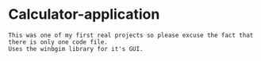 # Calculator-application

	This was one of my first real projects so please excuse the fact that there is only one code file.
	Uses the winbgim library for it's GUI.